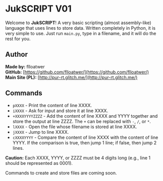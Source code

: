 # JukSCRIPT V01

Welcome to **JukSCRIPT**! A very basic scripting (almost assembly-like) language that uses lines to store data. Written completely in Python, it is very simple to use. Just run `main.py`, type in a filename, and it will do the rest for you.

## Author
**Made by:** flloatwer  
**GitHub:** [https://github.com/flloatwer/](https://github.com/flloatwer/)  
**Main Site (PL):** [http://pur-rt.glitch.me/](http://pur-rt.glitch.me/)

## Commands
- `pXXXX` - Print the content of line XXXX.
- `iXXXX` - Ask for input and store it at line XXXX.
- `+XXXXYYYYZZZZ` - Add the content of line XXXX and YYYY together and store the output at line ZZZZ. The `+` can be replaced with `-`, `/`, or `*`.
- `lXXXX` - Open the file whose filename is stored at line XXXX.
- `jXXXX` - Jump to line XXXX.
- `cXXXXYYYY` - Compare the content of line XXXX with the content of line YYYY. If the comparison is true, then jump 1 line; if false, then jump 2 lines.

**Caution:** Each XXXX, YYYY, or ZZZZ must be 4 digits long (e.g., line 1 should be represented as 0001).

Commands to create and store files are coming soon.

